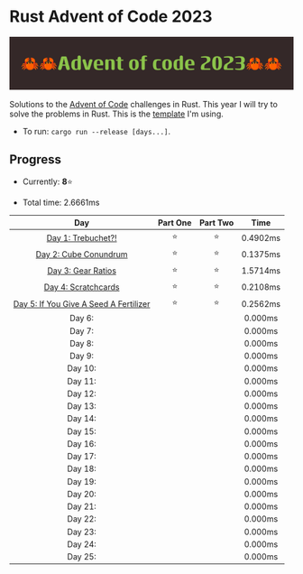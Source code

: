# Rust Advent of Code 2023

![crab banner](.images/banner.png)

Solutions to the [Advent of Code](https://adventofcode.com/) challenges in Rust. This year I will try to solve the problems in Rust. This is the [template](https://github.com/agubelu/AoC-rust-template) I'm using.

* To run: `cargo run --release [days...]`.

## Progress

* Currently: **8**⭐

* Total time: 2.6661ms

| Day | Part One | Part Two | Time |
|:---:|:---:|:---:|:---:|
| [Day 1: Trebuchet?!](https://adventofcode.com/2023/day/1) | ⭐ | ⭐ | 0.4902ms |
| [Day 2: Cube Conundrum](https://adventofcode.com/2023/day/2) | ⭐ | ⭐ | 0.1375ms |
| [Day 3: Gear Ratios](https://adventofcode.com/2023/day/3) | ⭐ | ⭐ | 1.5714ms |
| [Day 4: Scratchcards](https://adventofcode.com/2023/day/4) | ⭐ | ⭐ | 0.2108ms |
| [Day 5: If You Give A Seed A Fertilizer](https://adventofcode.com/2023/day/5) | ⭐ | ⭐ | 0.2562ms |
| Day 6: |  |  | 0.000ms |
| Day 7: |  |  | 0.000ms |
| Day 8: |  |  | 0.000ms |
| Day 9: |  |  | 0.000ms |
| Day 10: |  |  | 0.000ms |
| Day 11: |  |  | 0.000ms |
| Day 12: |  |  | 0.000ms |
| Day 13: |  |  | 0.000ms |
| Day 14: |  |  | 0.000ms |
| Day 15: |  |  | 0.000ms |
| Day 16: |  |  | 0.000ms |
| Day 17: |  |  | 0.000ms |
| Day 18: |  |  | 0.000ms |
| Day 19: |  |  | 0.000ms |
| Day 20: |  |  | 0.000ms |
| Day 21: |  |  | 0.000ms |
| Day 22: |  |  | 0.000ms |
| Day 23: |  |  | 0.000ms |
| Day 24: |  |  | 0.000ms |
| Day 25: |  |  | 0.000ms |

